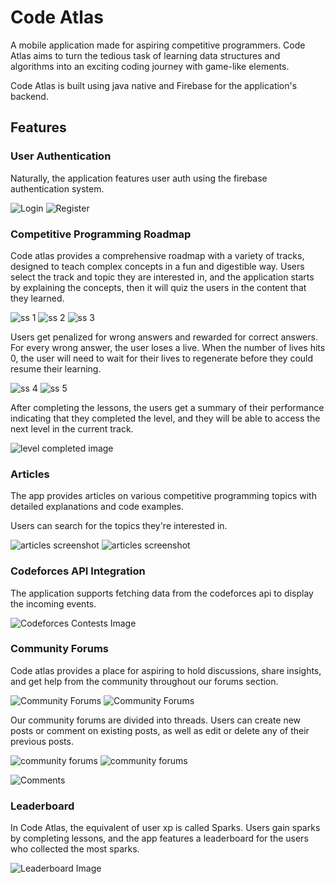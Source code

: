 # Code Atlas

A mobile application made for aspiring competitive programmers. Code Atlas aims to turn the tedious task of learning data structures and algorithms into an exciting coding journey with game-like elements.

Code Atlas is built using java native and Firebase for the application's backend.

## Features

### User Authentication

Naturally, the application features user auth using the firebase authentication system.

![Login](./screenshots/login.png)
![Register](./screenshots/register.png)

### Competitive Programming Roadmap

Code atlas provides a comprehensive roadmap with a variety of tracks, designed to teach complex concepts in a fun and digestible way.
Users select the track and topic they are interested in, and the application starts by explaining the concepts,
then it will quiz the users in the content that they learned.

![ss 1](./screenshots/1.png)
![ss 2](./screenshots/2.png)
![ss 3](./screenshots/3.png)

Users get penalized for wrong answers and rewarded for correct answers. For every wrong answer, the user loses a live.
When the number of lives hits 0, the user will need to wait for their lives to regenerate before they could
resume their learning.

![ss 4](./screenshots/4.png)
![ss 5](./screenshots/5.png)

After completing the lessons, the users get a summary of their performance indicating that they completed the level,
and they will be able to access the next level in the current track.

![level completed image](./screenshots/6.png)

### Articles

The app provides articles on various competitive programming topics with detailed explanations and code examples.

Users can search for the topics they're interested in.

![articles screenshot](./screenshots/11.png)
![articles screenshot](./screenshots/cppstacks.png)

### Codeforces API Integration

The application supports fetching data from the codeforces api to display the incoming events.

![Codeforces Contests Image](./screenshots/13.png)

### Community Forums

Code atlas provides a place for aspiring to hold discussions, share insights, and get help from the community
throughout our forums section.

![Community Forums](./screenshots/8.png)
![Community Forums](./screenshots/9.png)

Our community forums are divided into threads. Users can create new posts or comment on existing posts, as well as edit
or delete any of their previous posts.

![community forums](./screenshots/create_post.png)
![community forums](./screenshots/forumpost.png)

![Comments](./screenshots/10.png)

### Leaderboard

In Code Atlas, the equivalent of user xp is called Sparks. Users gain sparks by completing lessons,
and the app features a leaderboard for the users who collected the most sparks.

![Leaderboard Image](./screenshots/7.png)
